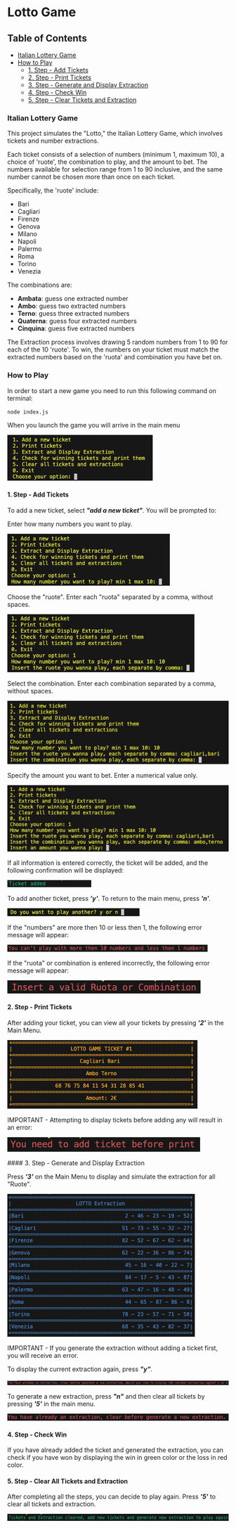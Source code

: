 # Lotto Game

## Table of Contents

- [Italian Lottery Game](#italian-lottery-game)<br>
- [How to Play](#how-to-play)<br>
    - [1. Step - Add Tickets](#1-step---add-tickets)<br>
    - [2. Step - Print Tickets](#2-step---print-tickets)<br>
    - [3. Step - Generate and Display Extraction](#3-step---generate-and-display-extraction)<br>
    - [4. Step - Check Win](#4-step---check-win)<br>
    - [5. Step - Clear Tickets and Extraction](#5-step---clear-all-tickets-and-extraction)<br>

### Italian Lottery Game

This project simulates the "Lotto," the Italian Lottery Game, which involves tickets and number extractions.

Each ticket consists of a selection of numbers (minimum 1, maximum 10), a choice of 'ruote', the combination to play, and the amount to bet. The numbers available for selection range from 1 to 90 inclusive, and the same number cannot be chosen more than once on each ticket.

Specifically, the 'ruote' include:

- Bari
- Cagliari
- Firenze
- Genova
- Milano
- Napoli
- Palermo
- Roma
- Torino
- Venezia

The combinations are:

- **Ambata**: guess one extracted number
- **Ambo**: guess two extracted numbers
- **Terno**: guess three extracted numbers
- **Quaterna**: guess four extracted numbers
- **Cinquina**: guess five extracted numbers

The Extraction process involves drawing 5 random numbers from 1 to 90 for each of the 10 'ruote'. To win, the numbers on your ticket must match the extracted numbers based on the 'ruota' and combination you have bet on.

### How to Play

In order to start a new game you need to run this following command on terminal:

```sh
node index.js
```

When you launch the game you will arrive in the main menu

![Main Menu](./img/main_menu.png)

#### 1. Step - Add Tickets

To add a new ticket, select _**"add a new ticket"**_. You will be prompted to:

Enter how many numbers you want to play.

![Main Menu](./img/numbers_to_play.png)

Choose the "ruote". Enter each "ruota" separated by a comma, without spaces.

![Main Menu](./img/ruote_to_play.png)

Select the combination. Enter each combination separated by a comma, without spaces.

![Main Menu](./img/combination_to_play.png)

Specify the amount you want to bet. Enter a numerical value only.

![Main Menu](./img/amount_to_play.png)

If all information is entered correctly, the ticket will be added, and the following confirmation will be displayed:

![Main Menu](./img/ticket_added.png)

To add another ticket, press _**'y'**_. To return to the main menu, press _**'n'**_.

![Main Menu](./img/play_another.png)

If the "numbers" are more then 10 or less then 1, the following error message will appear:

![Main Menu](./img/error_numbers.png)

If the "ruota" or combination is entered incorrectly, the following error message will appear:

![Main Menu](./img/error_ruota_combination.png)

#### 2. Step - Print Tickets

After adding your ticket, you can view all your tickets by pressing _**'2'**_ in the Main Menu.

![Main Menu](./img/display_ticket.png)

IMPORTANT - Attempting to display tickets before adding any will result in an error:

![Main Menu](./img/error_print_ticket.png)

#### 3. Step - Generate and Display Extraction

Press _**'3'**_ on the Main Menu to display and simulate the extraction for all "Ruote".

![Main Menu](./img/generate-extraction1.png)

IMPORTANT - If you generate the extraction without adding a ticket first, you will receive an error.

To display the current extraction again, press _**"y"**_.

![Main Menu](./img/display_current_extraction.png)

To generate a new extraction, press _**"n"**_ and then clear all tickets by pressing _**'5'**_ in the main menu.
 
![Main Menu](./img/error_extraction_clear.png)

#### 4. Step - Check Win

If you have already added the ticket and generated the extraction, you can check if you have won by displaying the win in green color or the loss in red color.

#### 5. Step - Clear All Tickets and Extraction

After completing all the steps, you can decide to play again. Press _**'5'**_ to clear all tickets and extraction.

![Main Menu](./img/clear_extraction.png)
